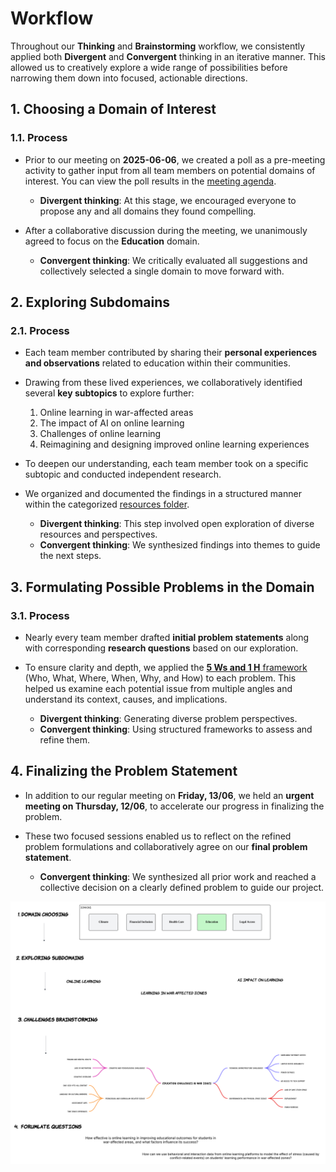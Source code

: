 # Workflow

Throughout our **Thinking** and **Brainstorming** workflow, we consistently applied both **Divergent** and **Convergent** thinking in an iterative manner. This allowed us to creatively explore a wide range of possibilities before narrowing them down
into focused, actionable directions.

## 1. Choosing a Domain of Interest

### 1.1. Process

* Prior to our meeting on **2025-06-06**, we created a poll as a pre-meeting activity to gather input from all team members on potential domains of interest.
  You can view the poll results in the [meeting agenda](https://docs.google.com/document/d/1zahZ02WABX2AjxJR1ysF6Vk9mBteEcLbklt6Sd2x0-g/edit?usp=sharing).

  * **Divergent thinking**: At this stage, we encouraged everyone to propose any and all domains they found compelling.
* After a collaborative discussion during the meeting, we unanimously agreed to focus on the **Education** domain.

  * **Convergent thinking**: We critically evaluated all suggestions and collectively selected a single domain to move forward with.

## 2. Exploring Subdomains

### 2.1. Process

* Each team member contributed by sharing their **personal experiences and observations** related to education within their communities.

* Drawing from these lived experiences, we collaboratively identified several **key subtopics** to explore further:

  1. Online learning in war-affected areas
  2. The impact of AI on online learning
  3. Challenges of online learning
  4. Reimagining and designing improved online learning experiences

* To deepen our understanding, each team member took on a specific subtopic and conducted independent research.

* We organized and documented the findings in a structured manner within the categorized [resources folder](/0_domain_study/resources/).

  * **Divergent thinking**: This step involved open exploration of diverse resources and perspectives.
  * **Convergent thinking**: We synthesized findings into themes to guide the next steps.

## 3. Formulating Possible Problems in the Domain

### 3.1. Process

* Nearly every team member drafted **initial problem statements** along with corresponding **research questions** based on our exploration.
* To ensure clarity and depth, we applied the [**5 Ws and 1 H** framework](/0_domain_study/process/five_ws_and_one_h_framework.md) (Who, What, Where, When, Why, and How) to each problem. This helped us examine each potential issue from multiple
angles and understand its context, causes, and implications.

  * **Divergent thinking**: Generating diverse problem perspectives.
  * **Convergent thinking**: Using structured frameworks to assess and refine them.

## 4. Finalizing the Problem Statement

* In addition to our regular meeting on **Friday, 13/06**, we held an **urgent meeting on Thursday, 12/06**, to accelerate our progress in finalizing the problem.
* These two focused sessions enabled us to reflect on the refined problem formulations and collaboratively agree on our **final problem statement**.

  * **Convergent thinking**: We synthesized all prior work and reached a collective decision on a clearly defined problem to guide our project.

![image](/0_domain_study/assets/brainstorming_workflow.png)
